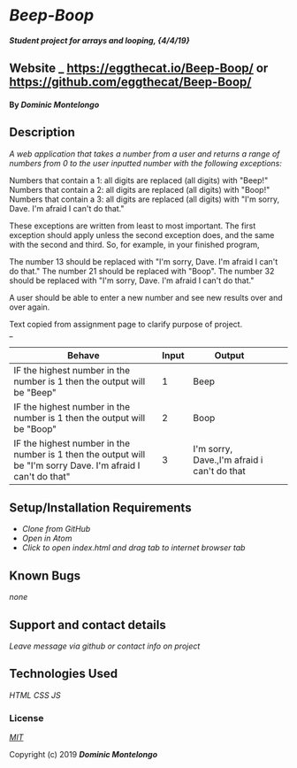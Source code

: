 # _Beep-Boop_

#### _Student project for arrays and looping, {4/4/19}_

## Website _ https://eggthecat.io/Beep-Boop/ or https://github.com/eggthecat/Beep-Boop/

#### By _**Dominic Montelongo**_

## Description



_A web application that takes a number from a user and returns a range of numbers from 0 to the user inputted number with the following exceptions:_

Numbers that contain a 1: all digits are replaced (all digits) with "Beep!"
Numbers that contain a 2: all digits are replaced (all digits) with "Boop!"
Numbers that contain a 3: all digits are replaced (all digits) with "I'm sorry, Dave. I'm afraid I can't do that."

These exceptions are written from least to most important. The first exception should apply unless the second exception does, and the same with the second and third. So, for example, in your finished program,

The number 13 should be replaced with "I'm sorry, Dave. I'm afraid I can't do that."
The number 21 should be replaced with "Boop".
The number 32 should be replaced with "I'm sorry, Dave. I'm afraid I can't do that."

A user should be able to enter a new number and see new results over and over again.

Text copied from assignment page to clarify purpose of project.  
_

| Behave                                                                                                         | Input | Output                                      |   |   |
|----------------------------------------------------------------------------------------------------------------|-------|---------------------------------------------|---|---|
| IF the highest number in the number is 1 then the output will be "Beep"                                        | 1     | Beep                                        |   |   |
| IF the highest number in the number is 1 then the output will be "Boop"                                        | 2     | Boop                                        |   |   |
| IF the highest number in the number is 1 then the output will be "I'm sorry Dave.  I'm afraid I can't do that" | 3     | I'm sorry, Dave.,I'm afraid i can't do that |   |   |

## Setup/Installation Requirements

* _Clone from GitHub_
* _Open in Atom_
* _Click to open index.html and drag tab to internet browser tab_


## Known Bugs

_none_

## Support and contact details

_Leave message via github or contact info on project_

## Technologies Used

_HTML CSS JS_

### License

*[MIT](https://choosealicense.com/licenses/mit/)*

Copyright (c) 2019 **_Dominic Montelongo_**
